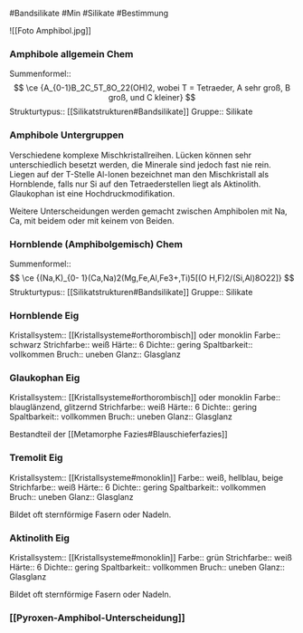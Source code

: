 #Bandsilikate #Min #Silikate #Bestimmung 

![[Foto Amphibol.jpg]]

### Amphibole allgemein Chem

Summenformel:: $$ \ce {A_{0-1}B_2C_5T_8O_22(OH)2, wobei T = Tetraeder, A sehr groß, B groß, und C kleiner} $$
Strukturtypus:: [[Silikatstrukturen#Bandsilikate]]
Gruppe:: Silikate

### Amphibole Untergruppen

Verschiedene komplexe Mischkristallreihen. Lücken können sehr unterschiedlich besetzt werden, die Minerale sind jedoch fast nie rein. Liegen auf der T-Stelle Al-Ionen bezeichnet man den Mischkristall als Hornblende, falls nur Si auf den Tetraederstellen liegt als Aktinolith.
Glaukophan ist eine Hochdruckmodifikation.

Weitere Unterscheidungen werden gemacht zwischen Amphibolen mit Na, Ca, mit beidem oder mit keinem von Beiden.

### Hornblende (Amphibolgemisch) Chem

Summenformel:: $$ \ce {(Na,K)_{0-
1}(Ca,Na)2(Mg,Fe,Al,Fe3+,Ti)5[(O
H,F)2/(Si,Al)8O22]} $$
Strukturtypus:: [[Silikatstrukturen#Bandsilikate]]
Gruppe:: Silikate

### Hornblende Eig

Kristallsystem:: [[Kristallsysteme#orthorombisch]] oder monoklin
Farbe:: schwarz
Strichfarbe:: weiß
Härte:: 6
Dichte:: gering
Spaltbarkeit:: vollkommen
Bruch:: uneben
Glanz:: Glasglanz

### Glaukophan Eig

Kristallsystem:: [[Kristallsysteme#orthorombisch]] oder monoklin
Farbe:: blauglänzend, glitzernd
Strichfarbe:: weiß
Härte:: 6
Dichte:: gering
Spaltbarkeit:: vollkommen
Bruch:: uneben
Glanz:: Glasglanz

Bestandteil der [[Metamorphe Fazies#Blauschieferfazies]]

### Tremolit Eig

Kristallsystem:: [[Kristallsysteme#monoklin]]
Farbe:: weiß, hellblau, beige
Strichfarbe:: weiß
Härte:: 6
Dichte:: gering
Spaltbarkeit:: vollkommen
Bruch:: uneben
Glanz:: Glasglanz

Bildet oft sternförmige Fasern oder Nadeln.

### Aktinolith Eig

Kristallsystem:: [[Kristallsysteme#monoklin]]
Farbe:: grün
Strichfarbe:: weiß
Härte:: 6
Dichte:: gering
Spaltbarkeit:: vollkommen
Bruch:: uneben
Glanz:: Glasglanz

Bildet oft sternförmige Fasern oder Nadeln.

### [[Pyroxen-Amphibol-Unterscheidung]]